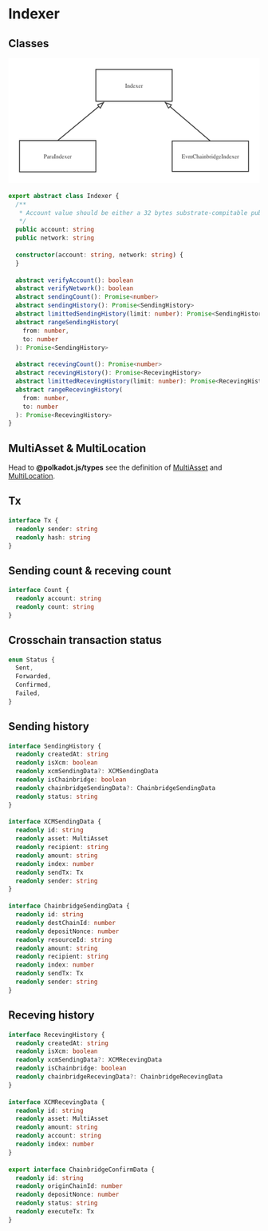 # Indexer

## Classes

![image ](./img/indexer-class.png)

```typescript
export abstract class Indexer {
  /**
   * Account value should be either a 32 bytes substrate-compitable public key * or a 20 bytes Ethereum-like account address.
   */
  public account: string
  public network: string

  constructor(account: string, network: string) {
  }

  abstract verifyAccount(): boolean
  abstract verifyNetwork(): boolean
  abstract sendingCount(): Promise<number>
  abstract sendingHistory(): Promise<SendingHistory>
  abstract limittedSendingHistory(limit: number): Promise<SendingHistory>
  abstract rangeSendingHistory(
    from: number,
    to: number
  ): Promise<SendingHistory>

  abstract recevingCount(): Promise<number>
  abstract recevingHistory(): Promise<RecevingHistory>
  abstract limittedRecevingHistory(limit: number): Promise<RecevingHistory>
  abstract rangeRecevingHistory(
    from: number,
    to: number
  ): Promise<RecevingHistory>
}
```

## MultiAsset & MultiLocation

Head to **@polkadot.js/types** see the definition of [MultiAsset](https://github.com/polkadot-js/api/blob/a2ff40f735aadcc2733e9b926f564abe4e652c96/packages/types/src/interfaces/xcm/types.ts#L346) and [MultiLocation](https://github.com/polkadot-js/api/blob/a2ff40f735aadcc2733e9b926f564abe4e652c96/packages/types/src/interfaces/xcm/types.ts#L419).

## Tx

```typescript
interface Tx {
  readonly sender: string
  readonly hash: string
}
```

## Sending count & receving count

```typescript
interface Count {
  readonly account: string
  readonly count: string
}
```

## Crosschain transaction status

```typescript
enum Status {
  Sent,
  Forwarded,
  Confirmed,
  Failed,
}
```

## Sending history

```typescript
interface SendingHistory {
  readonly createdAt: string
  readonly isXcm: boolean
  readonly xcmSendingData?: XCMSendingData
  readonly isChainbridge: boolean
  readonly chainbridgeSendingData?: ChainbridgeSendingData
  readonly status: string
}

interface XCMSendingData {
  readonly id: string
  readonly asset: MultiAsset
  readonly recipient: string
  readonly amount: string
  readonly index: number
  readonly sendTx: Tx
  readonly sender: string
}

interface ChainbridgeSendingData {
  readonly id: string
  readonly destChainId: number
  readonly depositNonce: number
  readonly resourceId: string
  readonly amount: string
  readonly recipient: string
  readonly index: number
  readonly sendTx: Tx
  readonly sender: string
}
```

## Receving history

```typescript
interface RecevingHistory {
  readonly createdAt: string
  readonly isXcm: boolean
  readonly xcmSendingData?: XCMRecevingData
  readonly isChainbridge: boolean
  readonly chainbridgeRecevingData?: ChainbridgeRecevingData
}

interface XCMRecevingData {
  readonly id: string
  readonly asset: MultiAsset
  readonly amount: string
  readonly account: string
  readonly index: number
}

export interface ChainbridgeConfirmData {
  readonly id: string
  readonly originChainId: number
  readonly depositNonce: number
  readonly status: string
  readonly executeTx: Tx
}
```
